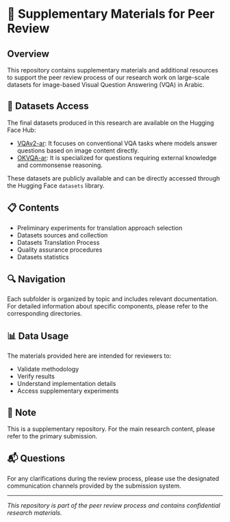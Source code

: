 # 📁 Supplementary Materials for Peer Review

## Overview
This repository contains supplementary materials and additional resources to support the peer review process of our research work on large-scale datasets for image-based Visual Question Answering (VQA) in Arabic.

## 🤗 Datasets Access
The final datasets produced in this research are available on the Hugging Face Hub:
- [VQAv2-ar](https://huggingface.co/datasets/ShahadMAlshalawi/vqav2-ar): It focuses on conventional VQA tasks where models answer questions based on image content directly.
- [OKVQA-ar](https://huggingface.co/datasets/ShahadMAlshalawi/okvqa-ar): It is specialized for questions requiring external knowledge and commonsense reasoning.

These datasets are publicly available and can be directly accessed through the Hugging Face `datasets` library.

## 📋 Contents
- Preliminary experiments for translation approach selection
- Datasets sources and collection
- Datasets Translation Process
- Quality assurance procedures
- Datasets statistics

## 🔍 Navigation
Each subfolder is organized by topic and includes relevant documentation. For detailed information about specific components, please refer to the corresponding directories.

## 📊 Data Usage
The materials provided here are intended for reviewers to:
- Validate methodology
- Verify results
- Understand implementation details
- Access supplementary experiments

## 📝 Note
This is a supplementary repository. For the main research content, please refer to the primary submission.

## 📬 Questions
For any clarifications during the review process, please use the designated communication channels provided by the submission system.

---
*This repository is part of the peer review process and contains confidential research materials.*